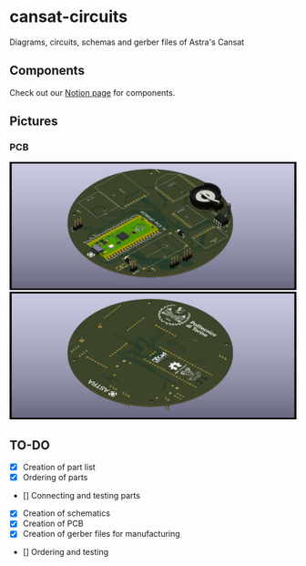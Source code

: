 # cansat-circuits
Diagrams, circuits, schemas and gerber files of Astra's Cansat

## Components
Check out our [Notion page](https://www.notion.so/astrateampolito/Components-Sensor-Payload-24f630e80aeb4f689f4a4227b104ff25) for components.

## Pictures
### PCB
![Front](pictures/astrasat-pcb-render-isometric-1.png)
![Back](pictures/astrasat-pcb-render-isometric-2.png)

## TO-DO
- [X] Creation of part list
- [X] Ordering of parts
- [] Connecting and testing parts
- [x] Creation of schematics
- [x] Creation of PCB
- [x] Creation of gerber files for manufacturing
- [] Ordering and testing
